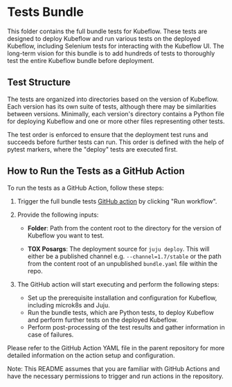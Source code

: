 # Tests Bundle

This folder contains the full bundle tests for Kubeflow. These tests are designed to deploy Kubeflow and run various tests on the deployed Kubeflow, including Selenium tests for interacting with the Kubeflow UI. The long-term vision for this bundle is to add hundreds of tests to thoroughly test the entire Kubeflow bundle before deployment.

## Test Structure

The tests are organized into directories based on the version of Kubeflow. Each version has its own suite of tests, although there may be similarities between versions. Minimally, each version's directory contains a Python file for deploying Kubeflow and one or more other files representing other tests.

The test order is enforced to ensure that the deployment test runs and succeeds before further tests can run. This order is defined with the help of pytest markers, where the "deploy" tests are executed first.

## How to Run the Tests as a GitHub Action

To run the tests as a GitHub Action, follow these steps:

1. Trigger the full bundle tests [GitHub action](.github/workflows/full-bundle-tests.yaml) by clicking "Run workflow".
2. Provide the following inputs:

   - **Folder**: Path from the content root to the directory for the version of Kubeflow you want to test. 

   - **TOX Posargs**: The deployment source for `juju deploy`. This will either be a published channel e.g. `--channel=1.7/stable` or the path from the content root of an unpublished `bundle.yaml` file within the repo.

3. The GitHub action will start executing and perform the following steps:

   - Set up the prerequisite installation and configuration for Kubeflow, including microk8s and Juju.
   - Run the bundle tests, which are Python tests, to deploy Kubeflow and perform further tests on the deployed Kubeflow.
   - Perform post-processing of the test results and gather information in case of failures.

Please refer to the GitHub Action YAML file in the parent repository for more detailed information on the action setup and configuration.

Note: This README assumes that you are familiar with GitHub Actions and have the necessary permissions to trigger and run actions in the repository.
